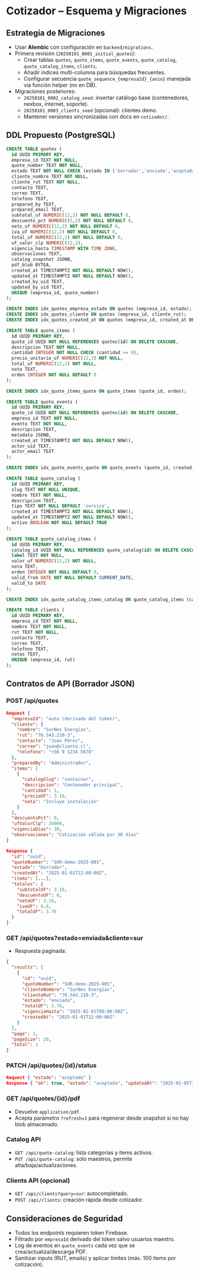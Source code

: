 # Cotizador – Esquema y Migraciones

## Estrategia de Migraciones
- Usar **Alembic** con configuración en `backend/migrations`.
- Primera revisión (`20250101_0001_initial_quotes`):
  - Crear tablas `quotes`, `quote_items`, `quote_events`, `quote_catalog`, `quote_catalog_items`, `clients`.
  - Añadir índices multi-columna para búsquedas frecuentes.
  - Configurar secuencia `quote_sequence_{empresaId}_{anio}` manejada vía función helper (no en DB).
- Migraciones posteriores:
  - `20250101_0002_catalog_seed`: insertar catálogo base (contenedores, nexbox, internet, soporte).
  - `20250101_0003_clients_seed` (opcional): clientes demo.
  - Mantener versiones sincronizadas con docs en `cotizador/`.

## DDL Propuesto (PostgreSQL)
```sql
CREATE TABLE quotes (
  id UUID PRIMARY KEY,
  empresa_id TEXT NOT NULL,
  quote_number TEXT NOT NULL,
  estado TEXT NOT NULL CHECK (estado IN ('borrador','enviada','aceptada','anulada','expirada')),
  cliente_nombre TEXT NOT NULL,
  cliente_rut TEXT NOT NULL,
  contacto TEXT,
  correo TEXT,
  telefono TEXT,
  prepared_by TEXT,
  prepared_email TEXT,
  subtotal_uf NUMERIC(12,2) NOT NULL DEFAULT 0,
  descuento_pct NUMERIC(5,2) NOT NULL DEFAULT 0,
  neto_uf NUMERIC(12,2) NOT NULL DEFAULT 0,
  iva_uf NUMERIC(12,2) NOT NULL DEFAULT 0,
  total_uf NUMERIC(12,2) NOT NULL DEFAULT 0,
  uf_valor_clp NUMERIC(12,2),
  vigencia_hasta TIMESTAMP WITH TIME ZONE,
  observaciones TEXT,
  catalog_snapshot JSONB,
  pdf_blob BYTEA,
  created_at TIMESTAMPTZ NOT NULL DEFAULT NOW(),
  updated_at TIMESTAMPTZ NOT NULL DEFAULT NOW(),
  created_by_uid TEXT,
  updated_by_uid TEXT,
  UNIQUE (empresa_id, quote_number)
);

CREATE INDEX idx_quotes_empresa_estado ON quotes (empresa_id, estado);
CREATE INDEX idx_quotes_cliente ON quotes (empresa_id, cliente_rut);
CREATE INDEX idx_quotes_created_at ON quotes (empresa_id, created_at DESC);

CREATE TABLE quote_items (
  id UUID PRIMARY KEY,
  quote_id UUID NOT NULL REFERENCES quotes(id) ON DELETE CASCADE,
  descripcion TEXT NOT NULL,
  cantidad INTEGER NOT NULL CHECK (cantidad >= 0),
  precio_unitario_uf NUMERIC(12,2) NOT NULL,
  total_uf NUMERIC(12,2) NOT NULL,
  nota TEXT,
  orden INTEGER NOT NULL DEFAULT 0
);

CREATE INDEX idx_quote_items_quote ON quote_items (quote_id, orden);

CREATE TABLE quote_events (
  id UUID PRIMARY KEY,
  quote_id UUID NOT NULL REFERENCES quotes(id) ON DELETE CASCADE,
  empresa_id TEXT NOT NULL,
  evento TEXT NOT NULL,
  descripcion TEXT,
  metadata JSONB,
  created_at TIMESTAMPTZ NOT NULL DEFAULT NOW(),
  actor_uid TEXT,
  actor_email TEXT
);

CREATE INDEX idx_quote_events_quote ON quote_events (quote_id, created_at DESC);

CREATE TABLE quote_catalog (
  id UUID PRIMARY KEY,
  slug TEXT NOT NULL UNIQUE,
  nombre TEXT NOT NULL,
  descripcion TEXT,
  tipo TEXT NOT NULL DEFAULT 'service',
  created_at TIMESTAMPTZ NOT NULL DEFAULT NOW(),
  updated_at TIMESTAMPTZ NOT NULL DEFAULT NOW(),
  activo BOOLEAN NOT NULL DEFAULT TRUE
);

CREATE TABLE quote_catalog_items (
  id UUID PRIMARY KEY,
  catalog_id UUID NOT NULL REFERENCES quote_catalog(id) ON DELETE CASCADE,
  label TEXT NOT NULL,
  valor_uf NUMERIC(12,2) NOT NULL,
  nota TEXT,
  orden INTEGER NOT NULL DEFAULT 0,
  valid_from DATE NOT NULL DEFAULT CURRENT_DATE,
  valid_to DATE
);

CREATE INDEX idx_quote_catalog_items_catalog ON quote_catalog_items (catalog_id, valid_from DESC);

CREATE TABLE clients (
  id UUID PRIMARY KEY,
  empresa_id TEXT NOT NULL,
  nombre TEXT NOT NULL,
  rut TEXT NOT NULL,
  contacto TEXT,
  correo TEXT,
  telefono TEXT,
  notas TEXT,
  UNIQUE (empresa_id, rut)
);
```

## Contratos de API (Borrador JSON)

### POST /api/quotes
```json
Request {
  "empresaId": "auto (derivado del token)",
  "cliente": {
    "nombre": "SurNex Energías",
    "rut": "76.543.210-3",
    "contacto": "Juan Pérez",
    "correo": "juan@cliente.cl",
    "telefono": "+56 9 1234 5678"
  },
  "preparedBy": "Administrador",
  "items": [
    {
      "catalogSlug": "container",
      "descripcion": "Contenedor principal",
      "cantidad": 1,
      "precioUF": 3.16,
      "nota": "Incluye instalación"
    }
  ],
  "descuentoPct": 0,
  "ufValorClp": 36000,
  "vigenciaDias": 30,
  "observaciones": "Cotización válida por 30 días"
}

Response {
  "id": "uuid",
  "quoteNumber": "SUR-demo-2025-001",
  "estado": "borrador",
  "createdAt": "2025-01-01T12:00:00Z",
  "items": [...],
  "totales": {
    "subtotalUF": 3.16,
    "descuentoUF": 0,
    "netoUF": 3.16,
    "ivaUF": 0.6,
    "totalUF": 3.76
  }
}
```

### GET /api/quotes?estado=enviada&cliente=sur
- Respuesta paginada:
```json
{
  "results": [
    {
      "id": "uuid",
      "quoteNumber": "SUR-demo-2025-001",
      "clienteNombre": "SurNex Energías",
      "clienteRut": "76.543.210-3",
      "estado": "enviada",
      "totalUF": 3.76,
      "vigenciaHasta": "2025-02-01T00:00:00Z",
      "createdAt": "2025-01-01T12:00:00Z"
    }
  ],
  "page": 1,
  "pageSize": 20,
  "total": 1
}
```

### PATCH /api/quotes/{id}/status
```json
Request { "estado": "aceptada" }
Response { "ok": true, "estado": "aceptada", "updatedAt": "2025-01-05T10:30:00Z" }
```

### GET /api/quotes/{id}/pdf
- Devuelve `application/pdf`.
- Acepta parámetro `?refresh=1` para regenerar desde snapshot si no hay blob almacenado.

### Catalog API
- `GET /api/quote-catalog`: lista categorías y items activos.
- `PUT /api/quote-catalog`: solo maestros, permite alta/baja/actualizaciones.

### Clients API (opcional)
- `GET /api/clients?query=sur`: autocompletado.
- `POST /api/clients`: creación rápida desde cotizador.

## Consideraciones de Seguridad
- Todos los endpoints requieren token Firebase.
- Filtrado por `empresaId` derivado del token salvo usuarios maestro.
- Log de eventos en `quote_events` cada vez que se crea/actualiza/descarga PDF.
- Sanitizar inputs (RUT, emails) y aplicar límites (máx. 100 items por cotización).
